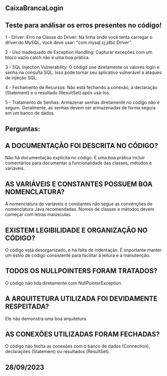 ## CaixaBrancaLogin
## Teste para análisar os erros presentes no código!
1 - Driver: Erro na Classe do Driver:
Na linha onde você tenta carregar o driver do MySQL, você deve usar: "com.mysql.cj.jdbc.Driver".

2 - Uso inadequado de Exception Handling:
Capturar exceções com um bloco vazio catch não é uma boa prática.

3 - SQL Injection Vulnerability:
O código une diretamente os valores login e senha na consulta SQL. Isso pode tornar seu aplicativo vulnerável a ataques de injeção SQL.

4 - Fechamento de Recursos:
Não está fechando a conexão, a declaração (Statement) e o resultado (ResultSet) após usá-los.

5 - Tratamento de Senhas:
Armazenar senhas diretamente no código não é seguro. Geralmente, as senhas devem ser armazenadas de forma segura em um banco de dados.


## Perguntas:
## A DOCUMENTAÇÃO FOI DESCRITA NO CÓDIGO?
Não há documentação explícita no código. É uma boa prática incluir comentários para documentar a funcionalidade das classes, métodos e variáveis.

## AS VARIÁVEIS E CONSTANTES POSSUEM BOA NOMENCLATURA?
A nomenclatura de variáveis e constantes não segue as convenções de nomenclatura Java recomendadas. Nomes de classes e métodos devem começar com letras maiúsculas.

## EXISTEM LEGIBILIDADE E ORGANIZAÇÃO NO CÓDIGO?
O código está desorganizado, e há falta de indentação. É importante manter um estilo de código consistente para facilitar a leitura e a manutenção. 

## TODOS OS NULLPOINTERS FORAM TRATADOS?
O código não lida diretamente com NullPointerException.

## A ARQUITETURA UTILIZADA FOI DEVIDAMENTE RESPEITADA?
Ele não demonstra uma boa arquitetura.

## AS CONEXÕES UTILIZADAS FORAM FECHADAS?
O código não fecha as conexões com o banco de dados (Connection), declarações (Statement) ou resultados (ResultSet). 

## 28/09/2023
